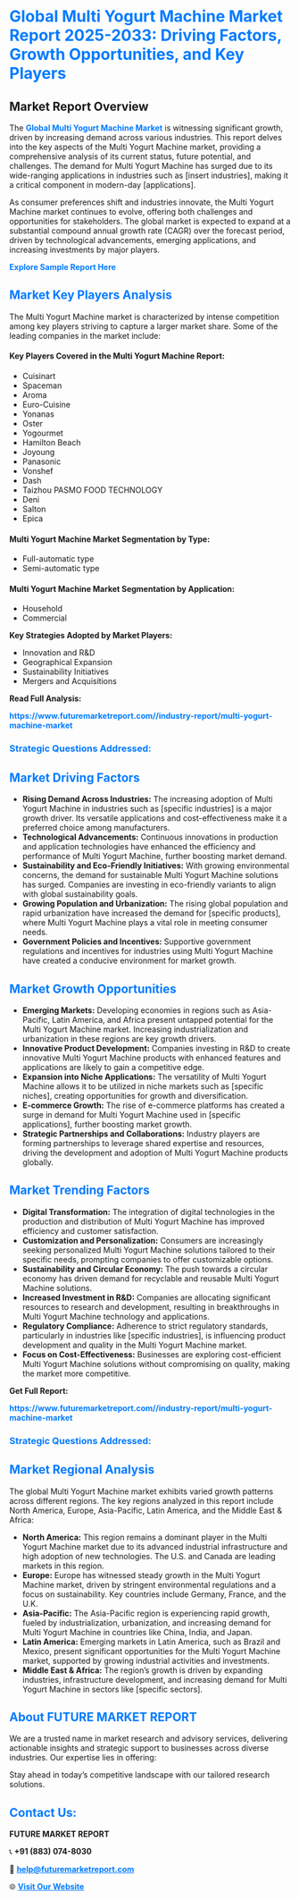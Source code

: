 <h1 style="color: #007BFF;">Global Multi Yogurt Machine Market Report 2025-2033: Driving Factors, Growth Opportunities, and Key Players</h1>

<section id="overview">
<h2>Market Report Overview</h2>
<p>The <a href="https://www.futuremarketreport.com//industry-report/multi-yogurt-machine-market" style="color: #007BFF; text-decoration: none;"><strong>Global Multi Yogurt Machine Market</strong></a> is witnessing significant growth, driven by increasing demand across various industries. This report delves into the key aspects of the Multi Yogurt Machine market, providing a comprehensive analysis of its current status, future potential, and challenges. The demand for Multi Yogurt Machine has surged due to its wide-ranging applications in industries such as [insert industries], making it a critical component in modern-day [applications].</p>
<p>As consumer preferences shift and industries innovate, the Multi Yogurt Machine market continues to evolve, offering both challenges and opportunities for stakeholders. The global market is expected to expand at a substantial compound annual growth rate (CAGR) over the forecast period, driven by technological advancements, emerging applications, and increasing investments by major players.</p>
</section>

<section id="overview">
<p><a href="https://www.futuremarketreport.com//request-sample/reportId=76718" style="color: #007BFF; text-decoration: none;"><strong>Explore Sample Report Here</strong></a></p>
</section>

<section id="key-players">
<h2 style="color: #007BFF;">Market Key Players Analysis</h2>
<p>The Multi Yogurt Machine market is characterized by intense competition among key players striving to capture a larger market share. Some of the leading companies in the market include:</p>
<h4>Key Players Covered in the Multi Yogurt Machine Report:</h4>
<ul><li>Cuisinart</li><li>Spaceman</li><li>Aroma</li><li>Euro-Cuisine</li><li>Yonanas</li><li>Oster</li><li>Yogourmet</li><li>Hamilton Beach</li><li>Joyoung</li><li>Panasonic</li><li>Vonshef</li><li>Dash</li><li>Taizhou PASMO FOOD TECHNOLOGY</li><li>Deni</li><li>Salton</li><li>Epica</li></ul>
<h4>Multi Yogurt Machine Market Segmentation by Type:</h4>
<ul><li>Full-automatic type</li><li>Semi-automatic type</li></ul>

<h4>Multi Yogurt Machine Market Segmentation by Application:</h4>
<ul><li>Household</li><li>Commercial</li></ul>
<p><strong>Key Strategies Adopted by Market Players:</strong></p>
<ul>
<li>Innovation and R&D</li>
<li>Geographical Expansion</li>
<li>Sustainability Initiatives</li>
<li>Mergers and Acquisitions</li>
</ul>
</section>

<section>
<p><strong>Read Full Analysis: </strong></p><a href="https://www.futuremarketreport.com//industry-report/multi-yogurt-machine-market" style="color: #007BFF; text-decoration: none;"><strong>https://www.futuremarketreport.com//industry-report/multi-yogurt-machine-market</strong></a>
<h3 style="color: #007BFF;">Strategic Questions Addressed:</h3>
</section>

<section id="driving-factors">
<h2 style="color: #007BFF;">Market Driving Factors</h2>
<ul>
<li><strong>Rising Demand Across Industries:</strong> The increasing adoption of Multi Yogurt Machine in industries such as [specific industries] is a major growth driver. Its versatile applications and cost-effectiveness make it a preferred choice among manufacturers.</li>
<li><strong>Technological Advancements:</strong> Continuous innovations in production and application technologies have enhanced the efficiency and performance of Multi Yogurt Machine, further boosting market demand.</li>
<li><strong>Sustainability and Eco-Friendly Initiatives:</strong> With growing environmental concerns, the demand for sustainable Multi Yogurt Machine solutions has surged. Companies are investing in eco-friendly variants to align with global sustainability goals.</li>
<li><strong>Growing Population and Urbanization:</strong> The rising global population and rapid urbanization have increased the demand for [specific products], where Multi Yogurt Machine plays a vital role in meeting consumer needs.</li>
<li><strong>Government Policies and Incentives:</strong> Supportive government regulations and incentives for industries using Multi Yogurt Machine have created a conducive environment for market growth.</li>
</ul>
</section>

<section id="growth-opportunities">
<h2 style="color: #007BFF;">Market Growth Opportunities</h2>
<ul>
<li><strong>Emerging Markets:</strong> Developing economies in regions such as Asia-Pacific, Latin America, and Africa present untapped potential for the Multi Yogurt Machine market. Increasing industrialization and urbanization in these regions are key growth drivers.</li>
<li><strong>Innovative Product Development:</strong> Companies investing in R&D to create innovative Multi Yogurt Machine products with enhanced features and applications are likely to gain a competitive edge.</li>
<li><strong>Expansion into Niche Applications:</strong> The versatility of Multi Yogurt Machine allows it to be utilized in niche markets such as [specific niches], creating opportunities for growth and diversification.</li>
<li><strong>E-commerce Growth:</strong> The rise of e-commerce platforms has created a surge in demand for Multi Yogurt Machine used in [specific applications], further boosting market growth.</li>
<li><strong>Strategic Partnerships and Collaborations:</strong> Industry players are forming partnerships to leverage shared expertise and resources, driving the development and adoption of Multi Yogurt Machine products globally.</li>
</ul>
</section>

<section id="trending-factors">
<h2 style="color: #007BFF;">Market Trending Factors</h2>
<ul>
<li><strong>Digital Transformation:</strong> The integration of digital technologies in the production and distribution of Multi Yogurt Machine has improved efficiency and customer satisfaction.</li>
<li><strong>Customization and Personalization:</strong> Consumers are increasingly seeking personalized Multi Yogurt Machine solutions tailored to their specific needs, prompting companies to offer customizable options.</li>
<li><strong>Sustainability and Circular Economy:</strong> The push towards a circular economy has driven demand for recyclable and reusable Multi Yogurt Machine solutions.</li>
<li><strong>Increased Investment in R&D:</strong> Companies are allocating significant resources to research and development, resulting in breakthroughs in Multi Yogurt Machine technology and applications.</li>
<li><strong>Regulatory Compliance:</strong> Adherence to strict regulatory standards, particularly in industries like [specific industries], is influencing product development and quality in the Multi Yogurt Machine market.</li>
<li><strong>Focus on Cost-Effectiveness:</strong> Businesses are exploring cost-efficient Multi Yogurt Machine solutions without compromising on quality, making the market more competitive.</li>
</ul>
</section>

<section>
<p><strong>Get Full Report: </strong></p><a href="https://www.futuremarketreport.com//industry-report/multi-yogurt-machine-market" style="color: #007BFF; text-decoration: none;"><strong>https://www.futuremarketreport.com//industry-report/multi-yogurt-machine-market</strong></a>
<h3 style="color: #007BFF;">Strategic Questions Addressed:</h3>
</section>


<section id="regional-analysis">
<h2 style="color: #007BFF;">Market Regional Analysis</h2>
<p>The global Multi Yogurt Machine market exhibits varied growth patterns across different regions. The key regions analyzed in this report include North America, Europe, Asia-Pacific, Latin America, and the Middle East & Africa:</p>
<ul>
<li><strong>North America:</strong> This region remains a dominant player in the Multi Yogurt Machine market due to its advanced industrial infrastructure and high adoption of new technologies. The U.S. and Canada are leading markets in this region.</li>
<li><strong>Europe:</strong> Europe has witnessed steady growth in the Multi Yogurt Machine market, driven by stringent environmental regulations and a focus on sustainability. Key countries include Germany, France, and the U.K.</li>
<li><strong>Asia-Pacific:</strong> The Asia-Pacific region is experiencing rapid growth, fueled by industrialization, urbanization, and increasing demand for Multi Yogurt Machine in countries like China, India, and Japan.</li>
<li><strong>Latin America:</strong> Emerging markets in Latin America, such as Brazil and Mexico, present significant opportunities for the Multi Yogurt Machine market, supported by growing industrial activities and investments.</li>
<li><strong>Middle East & Africa:</strong> The region’s growth is driven by expanding industries, infrastructure development, and increasing demand for Multi Yogurt Machine in sectors like [specific sectors].</li>
</ul>
</section>

<footer>
<h2 style="color: #007BFF;">About FUTURE MARKET REPORT</h2>
<p>We are a trusted name in market research and advisory services, delivering actionable insights and strategic support to businesses across diverse industries. Our expertise lies in offering:</p>

<p>Stay ahead in today’s competitive landscape with our tailored research solutions.</p>

<h2 style="color: #007BFF;">Contact Us:</h2>
<p><strong>FUTURE MARKET REPORT</strong></p>
<p>📞 <strong>+91 (883) 074-8030</strong></p>
<p>📧 <strong><a href="mailto:help@futuremarketreport.com" style="color: #007BFF;">help@futuremarketreport.com</a></strong></p>
<p>🌐 <strong><a href="https://www.futuremarketreport.com/" style="color: #007BFF;">Visit Our Website</a></strong></p>
</footer>